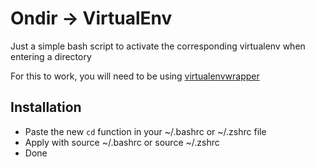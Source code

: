 # Ondir -> VirtualEnv

Just a  simple bash script to activate the corresponding virtualenv when entering a directory

For this to work, you will need to be using [virtualenvwrapper](https://virtualenvwrapper.readthedocs.io/en/latest/)

## Installation
- Paste the new `cd` function in your ~/.bashrc or ~/.zshrc file
- Apply with source ~/.bashrc or source ~/.zshrc
- Done